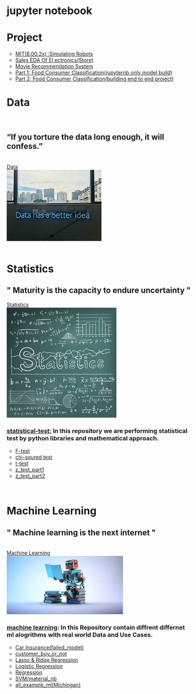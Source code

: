# jupyter notebook
<div class='project'>
<h1> Project </h1>
<p>
 <ul style="list-style-type:circle;">
  <li><a href="https://github.com/nikshingadiya/jupyter/tree/master/MIT6.00.2x/ps2/pset2">MIT(6.00.2x) :Simulating Robots</a></li> 
 <li><a href="https://github.com/nikshingadiya/jupyter/tree/master/Data%20analysis(Kaggle)/Sales_Analysis(electronics)">Sales EDA Of El ectronics(Store)</a></li> 
 <li><a href="https://github.com/nikshingadiya/jupyter/tree/master/Project/Recommendation%20System">Movie Recommendation System</a></li> 
 <li><a href="https://github.com/nikshingadiya/jupyter/tree/master/Machine%20Learning/customer_buy_or_not">Part 1: Food Consumer Classification(jupyternb only model build)</a></li>
 <li><a href="https://github.com/nikshingadiya/dash-visualization-code/tree/master/Dash/flask_demo">Part 2: Food Consumer Classification(building end to end project)</a></li>
</ul>
<p>
</div>
<div class="data">
	<h1> Data</h1>
	<br>
	<h2> “If you torture the data long enough, it will confess.” </h2>
	<br> <a href="https://github.com/nikshingadiya/jupyter/tree/master/data"> Data
 <br>
 <img src="Image\data.jpg" >
 </a> </div>
<br>
<div class="Statistics">
	<h1> Statistics </h1>
	<h2>" Maturity is the capacity to
 endure uncertainty "</h2> <a href="https://github.com/nikshingadiya/jupyter/tree/master/Statistics">Statistics 
 <br/>
 <img src="Image\statistics-review.jpg" width="300" height="300" >
 </a>
	<br/>
	<h3><a href="https://github.com/nikshingadiya/jupyter/tree/master/Statistics">statistical-test:</a> In this repository we are performing statistical test by <b>python libraries</b> and <b>mathematical approach.</b> </h3>
	<ul style="list-style-type:circle;">
		<li><a href="https://github.com/nikshingadiya/jupyter/blob/master/Statistics/F-test.ipynb">F-test</a></li>
		<li><a href="https://github.com/nikshingadiya/jupyter/blob/master/Statistics/chi-squred%20test.ipynb">chi-squred test</a></li>
		<li><a href="https://github.com/nikshingadiya/jupyter/blob/master/Statistics/t-test_practice.ipynb">t-test</a></li>
		<li><a href="https://github.com/nikshingadiya/jupyter/blob/master/Statistics/z_test_part1%20.ipynb">z_test_part1</a></li>
		<li><a href="https://github.com/nikshingadiya/jupyter/blob/master/Statistics/z_test_part2.ipynb">z_test_part2</a></li>
	</ul>
</div>
<br/>

 <h1> Machine Learning </h1>
 <h2>" Machine learning is the next internet "</h2> 

<br>
 <a href="https://github.com/nikshingadiya/jupyter/tree/master/Machine%20Learning"> Machine Learning
 <br>
 <img src="Image\ml.jpg" >
 </a>
<h3><a href="https://github.com/nikshingadiya/jupyter/tree/master/Machine%20Learning">machine learning</a>: In this Repository contain diffrent differnet ml alogrithms  with real world  <b>Data</b> and <b>Use Cases.</b> </h3>
<ul style="list-style-type:circle;">
  <li><a href="https://github.com/nikshingadiya/jupyter/tree/master/Machine%20Learning/Car%20Insurance(failed_model)">Car Insurance(failed_model)</a></li> 
    <li><a href="https://github.com/nikshingadiya/jupyter/tree/master/Machine%20Learning/customer_buy_or_not">customer_buy_or_not</a></li>
     <li><a href="https://github.com/nikshingadiya/jupyter/tree/master/Machine%20Learning/Lasso%20%26%20Ridge%20Regression">Lasso & Ridge Regression</a></li>
      <li><a href="https://github.com/nikshingadiya/jupyter/tree/master/Machine%20Learning/Logistic%20Regression">Logistic Regression</a></li>
       <li><a href="https://github.com/nikshingadiya/jupyter/tree/master/Machine%20Learning/Regression">Regression</a></li>
       <li><a href="https://github.com/nikshingadiya/jupyter/tree/master/Machine%20Learning/SVM/material_nb">SVM/material_nb</a></li>
       <li><a href="https://github.com/nikshingadiya/jupyter/tree/master/Machine%20Learning/all_example_ml(Michingan)">all_example_ml(Michingan)</a></li>
       
</ul>
 </div>
